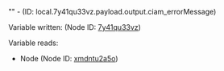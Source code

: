 "" - (ID: local.7y41qu33vz.payload.output.ciam_errorMessage)

Variable written:
 (Node ID: [7y41qu33vz](../nodes/7y41qu33vz.md))

Variable reads:
* Node (Node ID: [xmdntu2a5o](../nodes/xmdntu2a5o.md))
